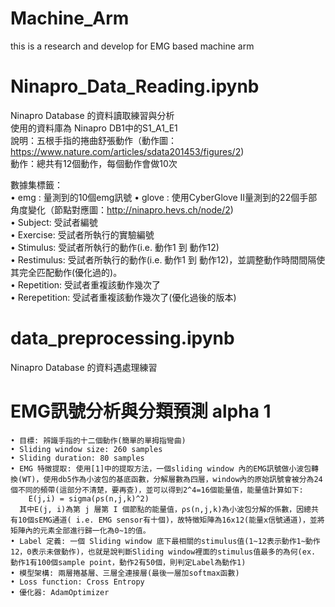 # Machine_Arm
this is a  research and develop for EMG based machine arm<br>

# Ninapro_Data_Reading.ipynb
Ninapro Database 的資料讀取練習與分析<br>
使用的資料庫為 Ninapro DB1中的S1_A1_E1<br>
說明：五根手指的捲曲舒張動作（動作圖：https://www.nature.com/articles/sdata201453/figures/2)<br>
動作：總共有12個動作，每個動作會做10次<br>

數據集標籤：<br>
	• emg : 量測到的10個emg訊號
	• glove : 使用CyberGlove II量測到的22個手部角度變化（節點對應圖：http://ninapro.hevs.ch/node/2)<br>
	• Subject: 受試者編號<br>
	• Exercise: 受試者所執行的實驗編號<br>
	• Stimulus: 受試者所執行的動作(i.e. 動作1 到 動作12)<br>
	• Restimulus: 受試者所執行的動作(i.e. 動作1 到 動作12)，並調整動作時間間隔使其完全匹配動作(優化過的)。<br>
	• Repetition: 受試者重複該動作幾次了<br>
  	• Rerepetition: 受試者重複該動作幾次了(優化過後的版本)<br>

# data_preprocessing.ipynb
Ninapro Database 的資料遇處理練習<br>

# EMG訊號分析與分類預測 alpha 1
	• 目標: 辨識手指的十二個動作(簡單的單拇指彎曲)
	• Sliding window size: 260 samples
	• Sliding duration: 80 samples
	• EMG 特徵提取: 使用[1]中的提取方法，一個sliding window 內的EMG訊號做小波包轉換(WT)，使用db5作為小波包的基底函數，分解層數為四層，window內的原始訊號會被分為24個不同的頻帶(這部分不清楚，要再查)，並可以得到2^4=16個能量值，能量值計算如下:
		E(j,i) = sigma(ρs(n,j,k)^2)		
	  其中E(j, i)為第 j 層第 I 個節點的能量值，ρs(n,j,k)為小波包分解的係數，因總共有10個sEMG通道( i.e. EMG sensor有十個)，故特徵矩陣為16x12(能量x信號通道)，並將矩陣內的元素全部進行歸一化為0~1的值。
	• Label 定義: 一個 Sliding window 底下最相關的stimulus值(1~12表示動作1~動作12，0表示未做動作)，也就是說判斷Sliding window裡面的stimulus值最多的為何(ex. 動作1有100個sample point，動作2有50個，則判定Label為動作1)
	• 模型架構: 兩層捲基層、三層全連接層(最後一層加softmax函數)
	• Loss function: Cross Entropy
	• 優化器: AdamOptimizer
